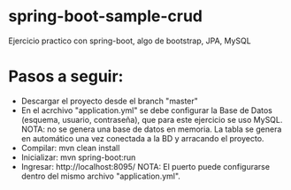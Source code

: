 # spring-boot-sample-crud
Ejercicio practico con spring-boot, algo de bootstrap, JPA, MySQL

# Pasos a seguir:

- Descargar el proyecto desde el branch "master"
- En el acrchivo "application.yml" se debe configurar la Base de Datos (esquema, usuario, contraseña), que para este ejercicio se uso MySQL.
NOTA: no se genera una base de datos en memoria. La tabla se genera en automático una vez conectada a la BD y arracando el proyecto.
- Compilar: mvn clean install
- Inicializar: mvn spring-boot:run
- Ingresar: http://localhost:8095/
NOTA: El puerto puede configurarse dentro del mismo archivo "application.yml".
